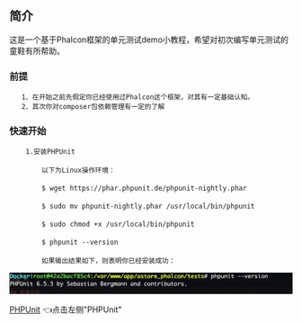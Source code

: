 ## 简介
 
 这是一个基于Phalcon框架的单元测试demo小教程，希望对初次编写单元测试的童鞋有所帮助。

 
### 前提

```
   1、在开始之前先假定你已经使用过Phalcon这个框架，对其有一定基础认知。
   2、其次你对composer包依赖管理有一定的了解

```

### 快速开始

````
    1.安装PHPUnit

        以下为Linux操作环境：

        $ wget https://phar.phpunit.de/phpunit-nightly.phar

        $ sudo mv phpunit-nightly.phar /usr/local/bin/phpunit

        $ sudo chmod +x /usr/local/bin/phpunit

        $ phpunit --version

        如果输出结果如下，则表明你已经安装成功：
````

![执行结果](./test.png)

[PHPUnit](https://github.com/sebastianbergmann/phpunit) 👈点击左侧"PHPUnit"


        


